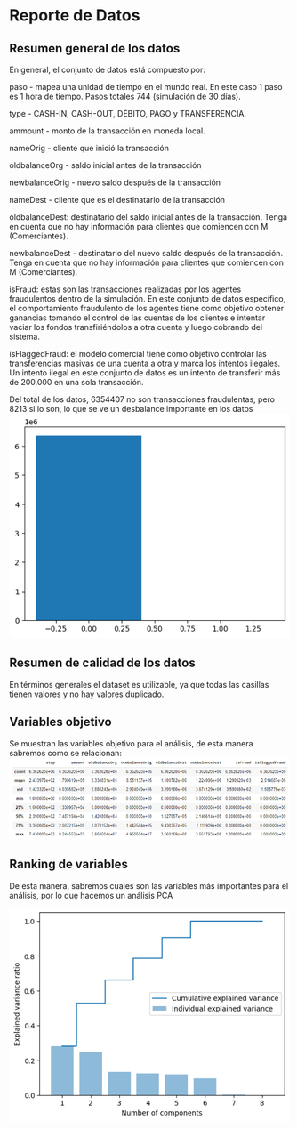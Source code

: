 # Reporte de Datos


## Resumen general de los datos

En general, el conjunto de datos está compuesto por:


paso - mapea una unidad de tiempo en el mundo real. En este caso 1 paso es 1 hora de tiempo. Pasos totales 744 (simulación de 30 días).

type - CASH-IN, CASH-OUT, DÉBITO, PAGO y TRANSFERENCIA.

ammount - monto de la transacción en moneda local.

nameOrig - cliente que inició la transacción

oldbalanceOrg - saldo inicial antes de la transacción

newbalanceOrig - nuevo saldo después de la transacción

nameDest - cliente que es el destinatario de la transacción

oldbalanceDest: destinatario del saldo inicial antes de la transacción. Tenga en cuenta que no hay información para clientes que comiencen con M (Comerciantes).

newbalanceDest - destinatario del nuevo saldo después de la transacción. Tenga en cuenta que no hay información para clientes que comiencen con M (Comerciantes).

isFraud: estas son las transacciones realizadas por los agentes fraudulentos dentro de la simulación. En este conjunto de datos específico, el comportamiento fraudulento de los agentes tiene como objetivo obtener ganancias tomando el control de las cuentas de los clientes e intentar vaciar los fondos transfiriéndolos a otra cuenta y luego cobrando del sistema.

isFlaggedFraud: el modelo comercial tiene como objetivo controlar las transferencias masivas de una cuenta a otra y marca los intentos ilegales. Un intento ilegal en este conjunto de datos es un intento de transferir más de 200.000 en una sola transacción.

Del total de los datos, 6354407 no son transacciones fraudulentas, pero 8213 si lo son, lo que se ve un desbalance importante en los datos
![Datos que tienen transacciones fraudulentas](images/descarga.png)

## Resumen de calidad de los datos

En términos generales el dataset es utilizable, ya que todas las casillas tienen valores y no hay valores duplicado.

## Variables objetivo

Se muestran las variables objetivo para el análisis, de esta manera sabremos como se relacionan:
![Comparación de las variables](images/comparacion.png)
## Ranking de variables

De esta manera, sabremos cuales son las variables más importantes para el análisis, por lo que hacemos un análisis PCA

![Análisis PCA](images/pca.png)
